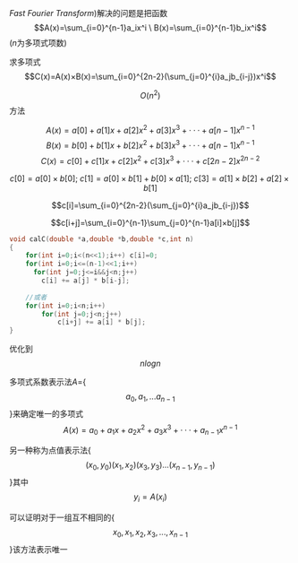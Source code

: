 $Fast \ Fourier \ Transform$)解决的问题是把函数$$A(x)=\sum_{i=0}^{n-1}a_ix^i \ B(x)=\sum_{i=0}^{n-1}b_ix^i$$($n$为多项式项数)

求多项式$$C(x)=A(x)×B(x)=\sum_{i=0}^{2n-2}(\sum_{j=0}^{i}a_jb_{i-j})x^i$$

$$O(n^2)$$方法

$$A(x)=a[0]+a[1]x+a[2]x^2+a[3]x^3+···+a[n-1]x^{n-1}$$$$B(x)=b[0]+b[1]x+b[2]x^2+b[3]x^3+···+a[n-1]x^{n-1}$$$$C(x)=c[0]+c[1]x+c[2]x^2+c[3]x^3+···+c[2n-2]x^{2n-2}$$

$$c[0]=a[0]×b[0];\ c[1]=a[0]×b[1]+b[0]×a[1]; \ c[3]=a[1]×b[2]+a[2]×b[1]$$

$$c[i]=\sum_{i=0}^{2n-2}(\sum_{j=0}^{i}a_jb_{i-j})$$ 

$$c[i+j]=\sum_{i=0}^{n-1}\sum_{j=0}^{n-1}a[i]×b[j]$$

```cpp
void calC(double *a,double *b,double *c,int n)
{
  	for(int i=0;i<(n<<1);i++) c[i]=0;
  	for(int i=0;i<=(n-1)<<1;i++)
      for(int j=0;j<=i&&j<n;j++)
        c[i] += a[j] * b[i-j];
  	
  	//或者
  	for(int i=0;i<n;i++)
      	for(int j=0;j<n;j++)
          	c[i+j] += a[i] * b[j];
}
```

优化到$$nlogn$$

多项式系数表示法$A=${$$a_0,a_1,...a_{n-1}$$}来确定唯一的多项式$$A(x)=a_0+a_1x+a_2x^2+a_3x^3+···+a_{n-1}x^{n-1}$$

另一种称为点值表示法{$$(x_0,y_0)(x_1,x_2)(x_3,y_3)...(x_{n-1},y_{n-1})​$$}其中$$y_i=A(x_i)​$$

可以证明对于一组互不相同的{$$x_0,x_1,x_2,x_3,...,x_{n-1}$$}该方法表示唯一

